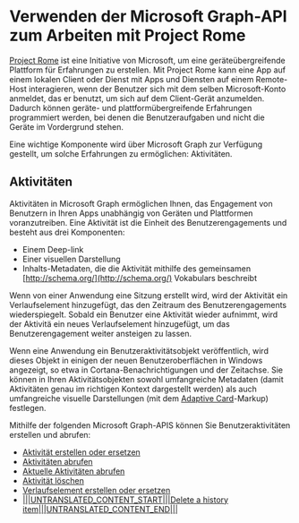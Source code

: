 # <a name="use-the-microsoft-graph-api-to-work-with-project-rome"></a>Verwenden der Microsoft Graph-API zum Arbeiten mit Project Rome

[Project Rome](https://developer.microsoft.com/en-us/windows/project-rome) ist eine Initiative von Microsoft, um eine geräteübergreifende Plattform für Erfahrungen zu erstellen. Mit Project Rome kann eine App auf einem lokalen Client oder Dienst mit Apps und Diensten auf einem Remote-Host interagieren, wenn der Benutzer sich mit dem selben Microsoft-Konto anmeldet, das er benutzt, um sich auf dem Client-Gerät anzumelden. Dadurch können geräte- und plattformübergreifende Erfahrungen programmiert werden, bei denen die Benutzeraufgaben und nicht die Geräte im Vordergrund stehen.

Eine wichtige Komponente wird über Microsoft Graph zur Verfügung gestellt, um solche Erfahrungen zu ermöglichen: Aktivitäten.

## <a name="activities"></a>Aktivitäten

Aktivitäten in Microsoft Graph ermöglichen Ihnen, das Engagement von Benutzern in Ihren Apps unabhängig von Geräten und Plattformen voranzutreiben. Eine Aktivität ist die Einheit des Benutzerengagements und besteht aus drei Komponenten:

- Einem Deep-link
- Einer visuellen Darstellung
- Inhalts-Metadaten, die die Aktivität mithilfe des gemeinsamen [http://schema.org/](http://schema.org/) Vokabulars beschreibt

Wenn von einer Anwendung eine Sitzung erstellt wird, wird der Aktivität ein Verlaufselement hinzugefügt, das den Zeitraum des Benutzerengagements wiederspiegelt. Sobald ein Benutzer eine Aktivität wieder aufnimmt, wird der Aktivitä ein neues Verlaufselement hinzugefügt, um das Benutzerengagement weiter ansteigen zu lassen.

Wenn eine Anwendung ein Benutzeraktivitätsobjekt veröffentlich, wird dieses Objekt in einigen der neuen Benutzeroberflächen in Windows angezeigt, so etwa in Cortana-Benachrichtigungen und der Zeitachse. Sie können in Ihren Aktivitätsobjekten sowohl umfangreiche Metadaten (damit Aktivitäten genau im richtigen Kontext dargestellt werden) als auch umfangreiche visuelle Darstellungen (mit dem [Adaptive Card](http://adaptivecards.io/)-Markup) festlegen.

Mithilfe der folgenden Microsoft Graph-APIS können Sie Benutzeraktivitäten erstellen und abrufen:

- [Aktivität erstellen oder ersetzen](../api/projectrome_put_activity.md)
- [Aktivitäten abrufen](../api/projectrome_get_activities.md)
- [Aktuelle Aktivitäten abrufen](../api/projectrome_get_recent_activities.md)
- [Aktivität löschen](../api/projectrome_delete_activity.md)
- [Verlaufselement erstellen oder ersetzen](../api/projectrome_put_historyitem.md)
- [|||UNTRANSLATED_CONTENT_START|||Delete a history item|||UNTRANSLATED_CONTENT_END|||](../api/projectrome_delete_historyitem.md)